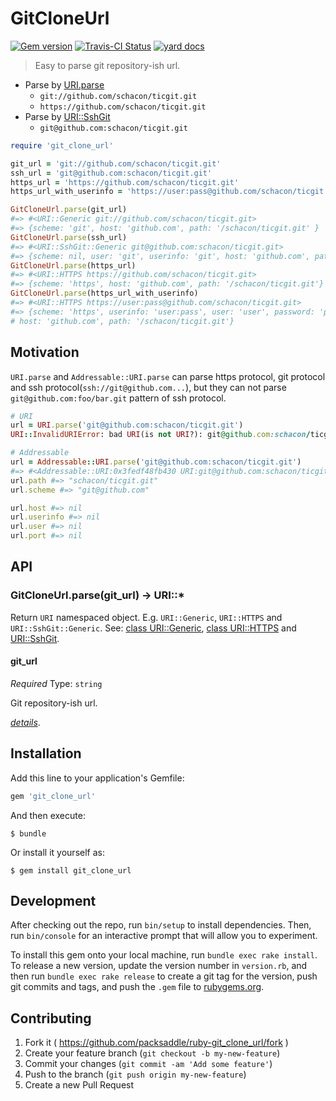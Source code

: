 # GitCloneUrl

[![Gem version][gem-image]][gem-url] [![Travis-CI Status][travis-image]][travis-url] [![yard docs][docs-image]][docs-url]

> Easy to parse git repository-ish url.

* Parse by [URI.parse](http://ruby-doc.org/stdlib-2.2.3/libdoc/uri/rdoc/URI.html#method-c-parse)
    * `git://github.com/schacon/ticgit.git`
    * `https://github.com/schacon/ticgit.git`
* Parse by [URI::SshGit](https://rubygems.org/gems/uri-ssh_git)
    * `git@github.com:schacon/ticgit.git`


```ruby
require 'git_clone_url'

git_url = 'git://github.com/schacon/ticgit.git'
ssh_url = 'git@github.com:schacon/ticgit.git'
https_url = 'https://github.com/schacon/ticgit.git'
https_url_with_userinfo = 'https://user:pass@github.com/schacon/ticgit.git'

GitCloneUrl.parse(git_url)
#=> #<URI::Generic git://github.com/schacon/ticgit.git>
#=> {scheme: 'git', host: 'github.com', path: '/schacon/ticgit.git' }
GitCloneUrl.parse(ssh_url)
#=> #<URI::SshGit::Generic git@github.com:schacon/ticgit.git>
#=> {scheme: nil, user: 'git', userinfo: 'git', host: 'github.com', path: '/schacon/ticgit.git' }
GitCloneUrl.parse(https_url)
#=> #<URI::HTTPS https://github.com/schacon/ticgit.git>
#=> {scheme: 'https', host: 'github.com', path: '/schacon/ticgit.git'}
GitCloneUrl.parse(https_url_with_userinfo)
#=> #<URI::HTTPS https://user:pass@github.com/schacon/ticgit.git>
#=> {scheme: 'https', userinfo: 'user:pass', user: 'user', password: 'pass',
# host: 'github.com', path: '/schacon/ticgit.git'}
```

## Motivation

`URI.parse` and `Addressable::URI.parse`
can parse https protocol, git protocol and ssh protocol(`ssh://git@github.com...`),
but they can not parse `git@github.com:foo/bar.git` pattern of ssh protocol.

```ruby
# URI
url = URI.parse('git@github.com:schacon/ticgit.git')
URI::InvalidURIError: bad URI(is not URI?): git@github.com:schacon/ticgit.git

# Addressable
url = Addressable::URI.parse('git@github.com:schacon/ticgit.git')
#=> #<Addressable::URI:0x3fedf48fb430 URI:git@github.com:schacon/ticgit.git>
url.path #=> "schacon/ticgit.git"
url.scheme #=> "git@github.com"

url.host #=> nil
url.userinfo #=> nil
url.user #=> nil
url.port #=> nil
```


## API

### GitCloneUrl.parse(git_url) -> URI::*

Return `URI` namespaced object.
E.g. `URI::Generic`, `URI::HTTPS` and `URI::SshGit::Generic`.
See: [class URI::Generic](http://docs.ruby-lang.org/en/2.2.0/URI/Generic.html), [class URI::HTTPS](http://docs.ruby-lang.org/en/2.2.0/URI/HTTPS.html) and [URI::SshGit](https://github.com/packsaddle/ruby-uri-ssh_git).


#### git_url

*Required*
Type: `string`

Git repository-ish url.

*[details][docs-url]*.


## Installation

Add this line to your application's Gemfile:

```ruby
gem 'git_clone_url'
```

And then execute:

    $ bundle

Or install it yourself as:

    $ gem install git_clone_url

## Development

After checking out the repo, run `bin/setup` to install dependencies. Then, run `bin/console` for an interactive prompt that will allow you to experiment.

To install this gem onto your local machine, run `bundle exec rake install`. To release a new version, update the version number in `version.rb`, and then run `bundle exec rake release` to create a git tag for the version, push git commits and tags, and push the `.gem` file to [rubygems.org](https://rubygems.org).

## Contributing

1. Fork it ( https://github.com/packsaddle/ruby-git_clone_url/fork )
2. Create your feature branch (`git checkout -b my-new-feature`)
3. Commit your changes (`git commit -am 'Add some feature'`)
4. Push to the branch (`git push origin my-new-feature`)
5. Create a new Pull Request

[travis-url]: https://travis-ci.org/packsaddle/ruby-git_clone_url
[travis-image]: https://img.shields.io/travis/packsaddle/ruby-git_clone_url/master.svg?style=flat-square&label=build%20%28linux%29
[gem-url]: https://rubygems.org/gems/git_clone_url
[gem-image]: http://img.shields.io/gem/v/git_clone_url.svg?style=flat-square
[docs-url]: http://www.rubydoc.info/gems/git_clone_url
[docs-image]: https://img.shields.io/badge/yard-docs-blue.svg?style=flat-square
